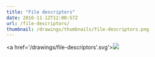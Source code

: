 ```yaml
---
title: "File descriptors"
date: 2016-11-12T12:00:57Z
url: /file-descriptors/
thumbnail: /drawings/thumbnails/file-descriptors.png
---
```

<a href='/drawings/file-descriptors'.svg'><img src='/drawings/file-descriptors.png'></a>
